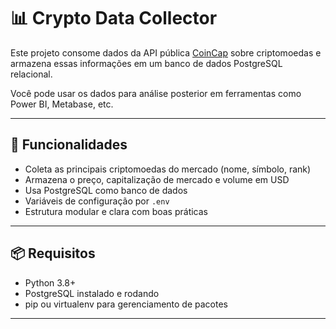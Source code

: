 # 📊 Crypto Data Collector

Este projeto consome dados da API pública [CoinCap](https://docs.coincap.io/) sobre criptomoedas e armazena essas informações em um banco de dados PostgreSQL relacional.

Você pode usar os dados para análise posterior em ferramentas como Power BI, Metabase, etc.

---

## 🚀 Funcionalidades

- Coleta as principais criptomoedas do mercado (nome, símbolo, rank)
- Armazena o preço, capitalização de mercado e volume em USD
- Usa PostgreSQL como banco de dados
- Variáveis de configuração por `.env`
- Estrutura modular e clara com boas práticas

---

## 📦 Requisitos

- Python 3.8+
- PostgreSQL instalado e rodando
- pip ou virtualenv para gerenciamento de pacotes

---